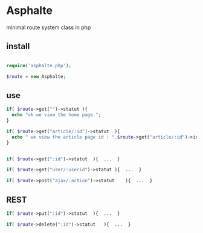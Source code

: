 # Asphalte
minimal route system class in php


## install

```php

require('asphalte.php');

$route = new Asphalte;	

```

## use 

```php
if(	$route->get("")->statut	){	
  echo "ok we view the home page.";
}

if(	$route->get("article/:id")->statut	){	
  echo " we view the article page id : ".$route->get("article/:id")->id;
}


if(	$route->get(":id")->statut	){  ...  }

if(	$route->get("user/:userid")->statut	){  ...  }

if(	$route->post("ajax/:action")->statut	){  ...  }

```

## REST

```php
if(	$route->put(":id")->statut	){  ...  }

if(	$route->delete(":id")->statut	){  ...  }

```
